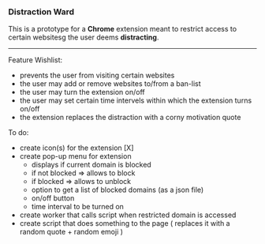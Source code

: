 ### Distraction Ward

This is a prototype for a **Chrome** extension meant to restrict access to certain websitesg the user deems **distracting**.

--- 

Feature Wishlist:
- prevents the user from visiting certain websites
- the user may add or remove websites to/from a ban-list
- the user may turn the extension on/off
- the user may set certain time intervels within which the extension turns on/off
- the extension replaces the distraction with a corny motivation quote

To do:
- create icon(s) for the extension [X]
- create pop-up menu for extension 
    - displays if current domain is blocked 
    - if not blocked => allows to block
    - if blocked => allows to unblock
    - option to get a list of blocked domains (as a json file)
    - on/off button
    - time interval to be turned on
- create worker that calls script when restricted domain is accessed
- create script that does something to the page ( replaces it with a random quote + random emoji )

